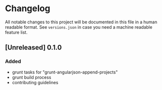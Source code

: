 # Changelog
All notable changes to this project will be documented in this file in a human readable format.
See <code>versions.json</code> in case you need a machine readable feature list.

## [Unreleased] 0.1.0
### Added
* grunt tasks for "grunt-angularjson-append-projects"
* grunt build process
* contributing guidelines

